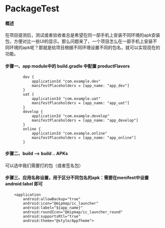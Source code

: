 # PackageTest

#### 概述
  在项目提测后，测试或者验收者总是希望在同一部手机上安装不同环境的apk安装包，方便对比一些UI的显示。那么问题来了，一个项目怎么在一部手机上安装不同环境的apk呢？那就是给项目根据不同环境设置不同的包名，就可以实现现在的功能。

#### 步骤一、app module中的 build.gradle 中配置 productFlavors
~~~
        dev {
            applicationId "com.example.dev"
            manifestPlaceholders = [app_name: "app_dev"]
        }
        uat {
            applicationId "com.example.uat"
            manifestPlaceholders = [app_name: "app_uat"]
        }
        develop {
            applicationId "com.example.develop"
            manifestPlaceholders = [app_name: "app_develop"]
        }
        online {
            applicationId "com.example.online"
            manifestPlaceholders = [app_name: "app_online"]
        }
~~~
#### 步骤二、build --> build .. APKs
可以选中我们需要打的包（或者签名包）

#### 步骤三、应用名称设置，用于区分不同包名的apk：需要在menifest中设置 android:label 即可
~~~
    <application
        android:allowBackup="true"
        android:icon="@mipmap/ic_launcher"
        android:label="${app_name}"
        android:roundIcon="@mipmap/ic_launcher_round"
        android:supportsRtl="true"
        android:theme="@style/AppTheme">
~~~




